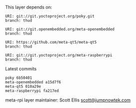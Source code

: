 This layer depends on:

    URI: git://git.yoctoproject.org/poky.git
    branch: thud

    URI: git://git.openembedded.org/meta-openembedded
    branch: thud

    URI: https://github.com/meta-qt5/meta-qt5
    branch: thud

    URI: git://git.yoctoproject.org/meta-raspberrypi
    branch: thud

Latest commits

    poky 6b50401
    meta-openembedded a15d7f6
    meta-qt5 010a29e
    meta-raspberrypi fa217ed

meta-rpi layer maintainer: Scott Ellis <scott@jumpnowtek.com>
